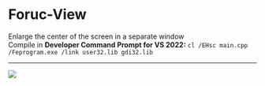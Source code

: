 # Foruc-View
Enlarge the center of the screen in a separate window   
Compile in <b>Developer Command Prompt for VS 2022:</b> ```cl /EHsc main.cpp /Feprogram.exe /link user32.lib gdi32.lib```   <hr>
<img src="https://i.ibb.co/0pjyhbLy/2025-09-05-171053.png">

